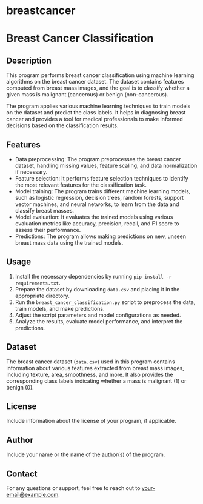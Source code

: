 # breastcancer
# Breast Cancer Classification

## Description
This program performs breast cancer classification using machine learning algorithms on the breast cancer dataset. The dataset contains features computed from breast mass images, and the goal is to classify whether a given mass is malignant (cancerous) or benign (non-cancerous).

The program applies various machine learning techniques to train models on the dataset and predict the class labels. It helps in diagnosing breast cancer and provides a tool for medical professionals to make informed decisions based on the classification results.

## Features
- Data preprocessing: The program preprocesses the breast cancer dataset, handling missing values, feature scaling, and data normalization if necessary.
- Feature selection: It performs feature selection techniques to identify the most relevant features for the classification task.
- Model training: The program trains different machine learning models, such as logistic regression, decision trees, random forests, support vector machines, and neural networks, to learn from the data and classify breast masses.
- Model evaluation: It evaluates the trained models using various evaluation metrics like accuracy, precision, recall, and F1 score to assess their performance.
- Predictions: The program allows making predictions on new, unseen breast mass data using the trained models.

## Usage
1. Install the necessary dependencies by running `pip install -r requirements.txt`.
2. Prepare the dataset by downloading `data.csv` and placing it in the appropriate directory.
3. Run the `breast_cancer_classification.py` script to preprocess the data, train models, and make predictions.
4. Adjust the script parameters and model configurations as needed.
5. Analyze the results, evaluate model performance, and interpret the predictions.

## Dataset
The breast cancer dataset (`data.csv`) used in this program contains information about various features extracted from breast mass images, including texture, area, smoothness, and more. It also provides the corresponding class labels indicating whether a mass is malignant (1) or benign (0).

## License
Include information about the license of your program, if applicable.

## Author
Include your name or the name of the author(s) of the program.

## Contact
For any questions or support, feel free to reach out to [your-email@example.com](mailto:your-email@example.com).
